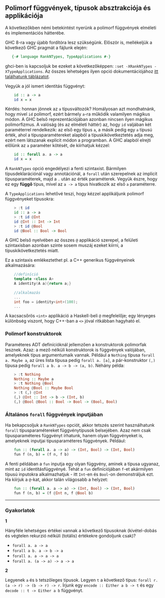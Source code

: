 
## Polimorf függvények, típusok absztrakciója és applikációja

A következőkben némi betekintést nyerünk a polimorf függvények elméleti és implementációs hátterébe. 

GHC 8-ra vagy újabb fordítóra lesz szükségünk. Először is, mellékeljük a következő GHC pragmát a fájlunk elején:

```haskell
   {-# language RankNTypes, TypeApplications #-}
```

ghci-ben is kapcsoljuk be ezeket a következőképpen: `:set -XRankNTypes -XTypeApplications`. Az összes lehetséges ilyen opció dokumentációjához [itt találhatunk táblázatot](https://downloads.haskell.org/~ghc/latest/docs/html/users_guide/flags.html#language-options).

Vegyük a jól ismert identitás függvényt:

```haskell
    id :: a -> a
    id x = x
```
Kérdés: honnan jönnek az `a` típusváltozók? Homályosan azt mondhatnánk, hogy mivel `id` polimorf, ezért bármely `a`-ra működik valamilyen mágikus módon. A GHC belső reprezentációjában azonban nincsen ilyen mágikus polimorfizmus. A valóság (és az elméleti háttér) az, hogy `id` valjában két paraméterrel rendelkezik: az első egy típus `a`, a másik pedig egy `a` típusú érték, ahol a típusparamétereket alapból a típuskikövetkeztetés adja meg, ezért nem látszanak explicit módon a programban. A GHC alapból elrejti előlünk az `a` paraméter kötését, de kiírhatjuk kézzel: 

```haskell
    id :: forall a. a -> a
    id x = x
```
A `RankNTypes` opció engedélyezi a fenti szintaxist. Bármilyen típusdeklarációnál vagy annotációnál, a `forall` után szerepelnek az implicit típusparaméterek, majd a `.` után az érték paraméterek. Vegyük észre, hogy ez egy **függő** típus, mivel az `a -> a` típus hivatkozik az első `a` paraméterre.

A `TypeApplications` lehetővé teszi, hogy kézzel applikáljunk polimorf függvényeket típusokra:

```haskell
    > :t id 
    id :: a -> a
    > :t id @Int
    id @Int :: Int -> Int
    > :t id @Bool
    id @Bool :: Bool -> Bool
```
A GHC belső nyelvében az összes `@` applikáció szerepel, a felületi szintaxisban azonban szinte sosem muszáj ezeket kiírni, a típuskikövetkeztetés miatt.

Ez a szintaxis emlékeztethet pl. a C++ generikus függvényeinek alkalmazására:

```cpp
    //definíció 
    template <class A>
    A identity(A a){return a;}
    
    //alkalmazás
    ...
    int foo = identity<int>(100);
    ...
```

A kacsacsőrös `<int>` applikáció a Haskell-beli `@` megfelelője; egy lényeges különbség viszont, hogy C++-ban a `<>` jóval ritkábban hagyható el.

### Polimorf konstruktorok

Paraméteres ADT definícióknál jellemzően a konstruktorok polimorfak lesznek. Azaz: a mező nélküli konstruktorok is függvények valójában, amelyeknek típus argumentumaik vannak. Például a `Nothing` típusa `forall a. Maybe a`, az üres lista típusa pedig `forall a. [a]`, a pár-konstruktor `(,)` típusa pedig `forall a b. a -> b -> (a, b)`. Néhány példa:

```haskell
    > :t Nothing
    Nothing :: Maybe a
    > :t Nothing @Bool
    Nothing @Bool :: Maybe Bool
    > :t (,) @Int
    (,) @Int :: Int -> b -> (Int, b)
    (,) @Bool @Bool :: Bool -> Bool -> (Bool, Bool)
```

### Általános `forall` függvények inputjában 

Ha bekapcsoljuk a `RankNTypes` opciót, akkor tetszés szerint használhatunk `forall` típusparamétereket függvénytípusok belsejében. Azaz nem csak típusparaméteres függvényt írhatunk, hanem olyan függvényeket is, amelyeknek inputjai típusparaméteres függvények. Például:

```haskell
    fun :: (forall a. a -> a) -> (Int, Bool) -> (Int, Bool)
    fun f (n, b) = (f n, f b)
```

A fenti példában a `fun` inputja egy olyan függvény, aminek a típusa ugyanaz, mint az `id` identitásfüggvényé. Tehát a `fun` definíciójában `f`-et akármilyen típusú inputokra alkalmazhatjuk - itt `Int`-en és `Bool`-on demonstráljuk ezt. Ha kiírjuk a `@`-kat, akkor talán világosabb a helyzet:

```haskell
    fun :: (forall a. a -> a) -> (Int, Bool) -> (Int, Bool)
    fun f (n, b) = (f @Int n, f @Bool b)
```
    
---
### Gyakorlatok

**1**

Hányféle lehetséges értékei vannak a következő típusoknak (kivétel-dobás és végtelen rekurzió nélküli (totális) értékekre gondoljunk csak)?

- `forall a. a -> a`
- `forall a b. a -> b -> a`
- `forall a. a -> a -> a`
- `forall a. (a -> a) -> a -> a`

**2**

Legyenek `a` és `b` tetszőleges típusok. Legyen `t` a következő típus: `forall r. (a -> r) -> (b -> r) -> r`. Írjunk egy `encode :: Either a b -> t` és egy `decode :: t -> Either a b` függvényt.
    

